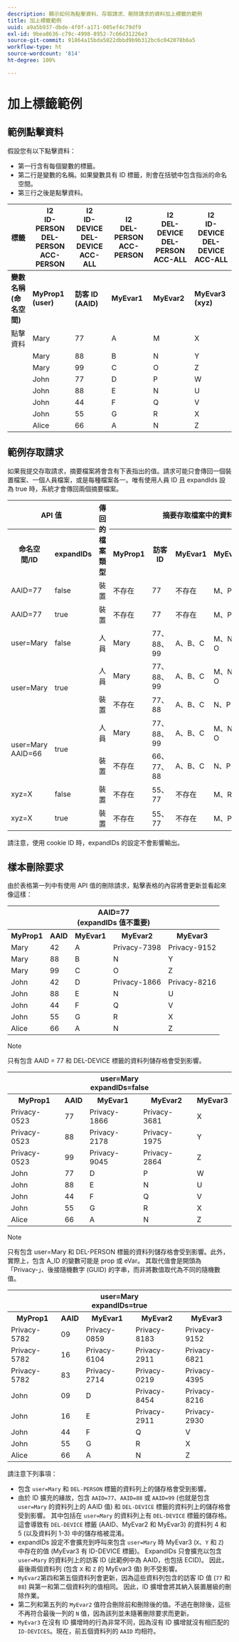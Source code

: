 ```yaml
---
description: 顯示如何為點擊資料、存取請求、刪除請求的資料加上標籤的範例
title: 加上標籤範例
uuid: a9a5b937-dbde-4f0f-a171-005ef4c79df9
exl-id: 9bea8636-c79c-4998-8952-7c66d31226e3
source-git-commit: 91864a15bda5022dbbd9b9b312bc6c042078b6a5
workflow-type: ht
source-wordcount: '814'
ht-degree: 100%

---
```


# 加上標籤範例

## 範例點擊資料

假設您有以下點擊資料：

* 第一行含有每個變數的標籤。
* 第二行是變數的名稱。如果變數具有 ID 標籤，則會在括號中包含指派的命名空間。
* 第三行之後是點擊資料。

| 標籤 | I2<br>ID-PERSON<br>DEL-PERSON<br>ACC-PERSON | I2<br>ID-DEVICE<br>DEL-DEVICE<br>ACC-ALL | I2<br>DEL-PERSON<br>ACC-PERSON | I2<br>DEL-DEVICE<br>DEL-PERSON<br>ACC-ALL | I2<br>ID-DEVICE<br>DEL-DEVICE<br>ACC-ALL |
|---|---|---|---|---|---|
| **變數名稱** <br> **(命名空間)** | **MyProp1** <br> **(user)** | **訪客 ID** <br> **(AAID)** | **MyEvar1** | **MyEvar2** | **MyEvar3** <br> **(xyz)** |
| 點擊資料 | Mary | 77 | A | M | X |
|  | Mary | 88 | B | N | Y |
|  | Mary | 99 | C | O | Z |
|  | John | 77 | D | P | W |
|  | John | 88 | E | N | U |
|  | John | 44 | F | Q | V |
|  | John | 55 | G | R | X |
|  | Alice | 66 | A | N | Z |

## 範例存取請求

如果我提交存取請求，摘要檔案將會含有下表指出的值。請求可能只會傳回一個裝置檔案、一個人員檔案，或是每種檔案各一。唯有使用人員 ID 且 expandIds 設為 true 時，系統才會傳回兩個摘要檔案。

<table>
  <tr>
    <th colspan="2" style="text-align:center">API 值</th>
    <th rowspan="2">傳回的<br>檔案類型</th>
    <th colspan="5" style="text-align:center">摘要存取檔案中的資料</th>
  </tr>
  <tr>
    <th>命名空間/ID</th>
    <th>expandIDs</th>
    <th>MyProp1</th>
    <th>訪客 ID</th>
    <th>MyEvar1</th>
    <th>MyEvar2</th>
    <th>MyEvar3</th>
  </tr>
  <tr>
    <td>AAID=77</td>
    <td>false</td>
    <td>裝置</td>
    <td>不存在</td>
    <td>77</td>
    <td>不存在</td>
    <td>M、P</td>
    <td>X、W</td>
  </tr>
  <tr>
    <td>AAID=77</td>
    <td>true</td>
    <td>裝置</td>
    <td>不存在</td>
    <td>77</td>
    <td>不存在</td>
    <td>M、P</td>
    <td>X、W</td>
  </tr>
  <tr>
    <td>user=Mary</td>
    <td>false</td>
    <td>人員</td>
    <td>Mary</td>
    <td>77、88、99</td>
    <td>A、B、C</td>
    <td>M、N、O</td>
    <td>X、Y、Z</td>
  </tr>
  <tr>
    <td rowspan="2">user=Mary</td>
    <td rowspan="2">true</td>
    <td>人員</td>
    <td>Mary</td>
    <td>77、88、99</td>
    <td>A、B、C</td>
    <td>M、N、O</td>
    <td>X、Y、Z</td>
  </tr>
  <tr>
    <td>裝置</td>
    <td>不存在</td>
    <td>77、88</td>
    <td>A、B、C</td>
    <td>N、P</td>
    <td>U、W</td>
  </tr>
  <tr>
    <td rowspan="2">user=Mary<br>AAID=66</td>
    <td rowspan="2">true</td>
    <td>人員</td>
    <td>Mary</td>
    <td>77、88、99</td>
    <td>A、B、C</td>
    <td>M、N、O</td>
    <td>X、Y、Z</td>
  </tr>
  <tr>
    <td>裝置</td>
    <td>不存在</td>
    <td>66、77、88</td>
    <td>A、B、C</td>
    <td>N、P</td>
    <td>U、W、Z</td>
  </tr>
  <tr>
    <td>xyz=X</td>
    <td>false</td>
    <td>裝置</td>
    <td>不存在</td>
    <td>55、77</td>
    <td>不存在</td>
    <td>M、R</td>
    <td>X</td>
  </tr>
  <tr>
    <td>xyz=X</td>
    <td>true</td>
    <td>裝置</td>
    <td>不存在</td>
    <td>55、77</td>
    <td>不存在</td>
    <td>M、P、R</td>
    <td>W、X</td>
  </tr>
</table>

請注意，使用 cookie ID 時，expandIDs 的設定不會影響輸出。

## 樣本刪除要求

由於表格第一列中有使用 API 值的刪除請求，點擊表格的內容將會更新並看起來像這樣：

<table>
  <tr>
    <th colspan="5" style="text-align:center">AAID=77 <br>(expandIDs 值不重要)</th>
  </tr>
  <tr>
    <th>MyProp1</th>
    <th>AAID</th>
    <th>MyEvar1</th>
    <th>MyEvar2</th>
    <th>MyEvar3</th>
  </tr>
  <tr>
    <td>Mary</td>
    <td>42</td>
    <td>A</td>
    <td>Privacy-7398</td>
    <td>Privacy-9152</td>
  </tr>
  <tr>
    <td>Mary</td>
    <td>88</td>
    <td>B</td>
    <td>N</td>
    <td>Y</td>
  </tr>
  <tr>
    <td>Mary</td>
    <td>99</td>
    <td>C</td>
    <td>O</td>
    <td>Z</td>
  </tr>
  <tr>
    <td>John</td>
    <td>42</td>
    <td>D</td>
    <td>Privacy-1866</td>
    <td>Privacy-8216</td>
  </tr>
  <tr>
    <td>John</td>
    <td>88</td>
    <td>E</td>
    <td>N</td>
    <td>U</td>
  </tr>
  <tr>
    <td>John</td>
    <td>44</td>
    <td>F</td>
    <td>Q</td>
    <td>V</td>
  </tr>
  <tr>
    <td>John</td>
    <td>55</td>
    <td>G</td>
    <td>R</td>
    <td>X</td>
  </tr>
  <tr>
    <td>Alice</td>
    <td>66</td>
    <td>A</td>
    <td>N</td>
    <td>Z</td>
  </tr>
</table>

>[!NOTE]
>
> 只有包含 AAID = 77 和 DEL-DEVICE 標籤的資料列儲存格會受到影響。

<table>
  <tr>
    <th colspan="5" style="text-align:center">user=Mary<br>expandIDs=false</th>
  </tr>
  <tr>
    <th>MyProp1</th>
    <th>AAID</th>
    <th>MyEvar1</th>
    <th>MyEvar2</th>
    <th>MyEvar3</th>
  </tr>
  <tr>
    <td>Privacy-0523</td>
    <td>77</td>
    <td>Privacy-1866</td>
    <td>Privacy-3681</td>
    <td>X</td>
  </tr>
  <tr>
    <td>Privacy-0523</td>
    <td>88</td>
    <td>Privacy-2178</td>
    <td>Privacy-1975</td>
    <td>Y</td>
  </tr>
  <tr>
    <td>Privacy-0523</td>
    <td>99</td>
    <td>Privacy-9045</td>
    <td>Privacy-2864</td>
    <td>Z</td>
  </tr>
  <tr>
    <td>John</td>
    <td>77</td>
    <td>D</td>
    <td>P</td>
    <td>W</td>
  </tr>
  <tr>
    <td>John</td>
    <td>88</td>
    <td>E</td>
    <td>N</td>
    <td>U</td>
  </tr>
  <tr>
    <td>John</td>
    <td>44</td>
    <td>F</td>
    <td>Q</td>
    <td>V</td>
  </tr>
  <tr>
    <td>John</td>
    <td>55</td>
    <td>G</td>
    <td>R</td>
    <td>X</td>
  </tr>
  <tr>
    <td>Alice</td>
    <td>66</td>
    <td>A</td>
    <td>N</td>
    <td>Z</td>
  </tr>
</table>

>[!NOTE]
>
> 只有包含 user=Mary 和 DEL-PERSON 標籤的資料列儲存格會受到影響。此外，實際上，包含 A_ID 的變數可能是 prop 或 eVar。 其取代值會是開頭為「Privacy-」、後接隨機數字 (GUID) 的字串，而非將數值取代為不同的隨機數值。

<table>
  <tr>
    <th colspan="5" style="text-align:center">user=Mary<br>expandIDs=true</th>
  </tr>
  <tr>
    <th>MyProp1</th>
    <th>AAID</th>
    <th>MyEvar1</th>
    <th>MyEvar2</th>
    <th>MyEvar3</th>
  </tr>
  <tr>
    <td>Privacy-5782</td>
    <td>09</td>
    <td>Privacy-0859</td>
    <td>Privacy-8183</td>
    <td>Privacy-9152</td>
  </tr>
  <tr>
    <td>Privacy-5782</td>
    <td>16</td>
    <td>Privacy-6104</td>
    <td>Privacy-2911</td>
    <td>Privacy-6821</td>
  </tr>
  <tr>
    <td>Privacy-5782</td>
    <td>83</td>
    <td>Privacy-2714</td>
    <td>Privacy-0219</td>
    <td>Privacy-4395</td>
  </tr>
  <tr>
    <td>John</td>
    <td>09</td>
    <td>D</td>
    <td>Privacy-8454</td>
    <td>Privacy-8216</td>
  </tr>
  <tr>
    <td>John</td>
    <td>16</td>
    <td>E</td>
    <td>Privacy-2911</td>
    <td>Privacy-2930</td>
  </tr>
  <tr>
    <td>John</td>
    <td>44</td>
    <td>F</td>
    <td>Q</td>
    <td>V</td>
  </tr>
  <tr>
    <td>John</td>
    <td>55</td>
    <td>G</td>
    <td>R</td>
    <td>X</td>
  </tr>
  <tr>
    <td>Alice</td>
    <td>66</td>
    <td>A</td>
    <td>N</td>
    <td>Z</td>
  </tr>
</table>

請注意下列事項：

* 包含 `user=Mary` 和 `DEL-PERSON` 標籤的資料列上的儲存格會受到影響。
* 由於 ID 擴充的緣故，包含 `AAID=77`、`AAID=88` 或 `AAID=99` (也就是包含 `user=Mary` 的資料列上的 AAID 值) 和 `DEL-DEVICE` 標籤的資料列上的儲存格會受到影響。 其中包括在 `user=Mary` 的資料列上有 `DEL-DEVICE` 標籤的儲存格。 這會導致有 `DEL-DEVICE` 標籤 (AAID、MyEvar2 和 MyEvar3) 的資料列 4 和 5 (以及資料列 1-3) 中的儲存格被混淆。
* expandIDs 設定不會擴充到呼叫來包含 `user=Mary` 時 MyEvar3 (`X`、`Y` 和 `Z`) 中存在的值 (MyEvar3 有 ID-DEVICE 標籤)。 ExpandIDs 只會擴充以包含 `user=Mary` 的資料列上的訪客 ID (此範例中為 AAID，也包括 ECID)。 因此，最後兩個資料列 (包含 `X` 和 `Z` 的 MyEvar3 值) 則不受影響。
* `MyEvar2`第四和第五個資料列會更新，因為這些資料列包含的訪客 ID 值 (`77` 和 `88`) 與第一和第二個資料列的值相同。 因此，ID 擴增會將其納入裝置層級的刪除作業。
* 第二列和第五列的 `MyEvar2` 值符合刪除前和刪除後的值。不過在刪除後，這些不再符合最後一列的 `N` 值，因為該列並未隨著刪除要求而更新。
* `MyEvar3` 在沒有 ID 擴增時的行為非常不同，因為沒有 ID 擴增就沒有相匹配的 `ID-DEVICES`。現在，前五個資料列的 `AAID` 均相符。
